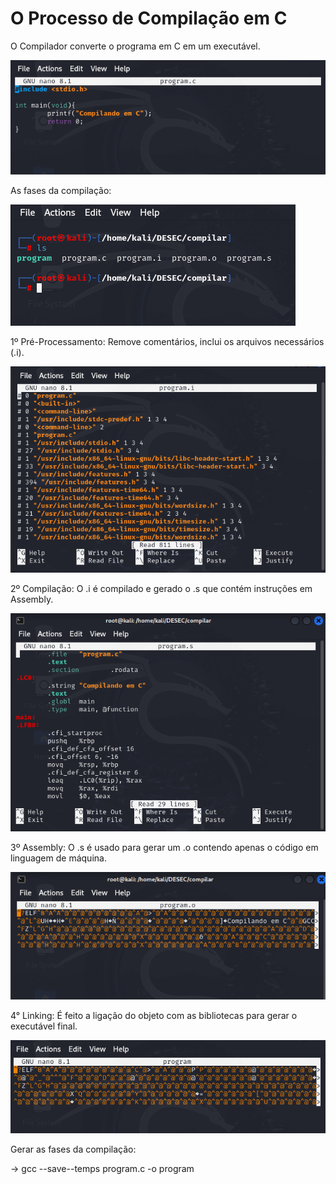 # O Processo de Compilação em C

O Compilador converte o programa em C em um executável. 

![alt text](Screenshot_4.png)

As fases da compilação:

![alt text](Screenshot_2.png)

1º Pré-Processamento: Remove comentários, inclui os arquivos necessários (.i).

![alt text](Screenshot_5.png)

2º Compilação: O .i é compilado e gerado o .s que contém instruções em Assembly.

![alt text](Screenshot_7.png)

3º Assembly: O .s é usado para gerar um .o contendo apenas o código em linguagem de máquina.

![alt text](Screenshot_6.png)

4° Linking: É feito a ligação do objeto com as bibliotecas para gerar o executável final.

![alt text](Screenshot_3.png)

Gerar as fases da compilação:

-> gcc --save--temps program.c -o program

